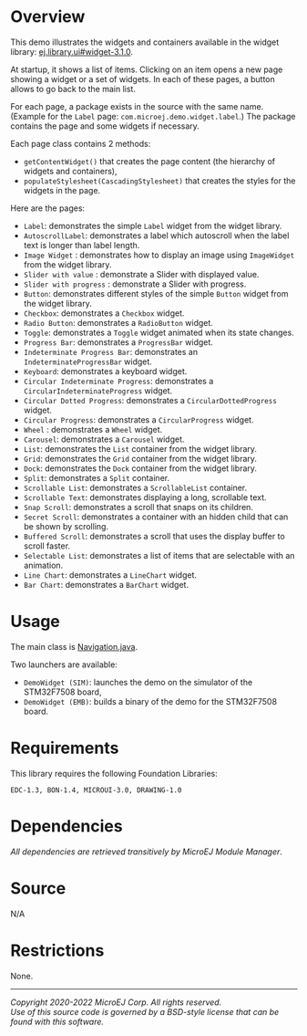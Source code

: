 # Overview

This demo illustrates the widgets and containers available in the widget library: [ej.library.ui#widget-3.1.0](https://repository.microej.com/modules/ej/library/ui/widget/3.1.0/).

At startup, it shows a list of items.
Clicking on an item opens a new page showing a widget or a set of widgets.
In each of these pages, a button allows to go back to the main list.

For each page, a package exists in the source with the same name.
(Example for the `Label` page: `com.microej.demo.widget.label`.)
The package contains the page and some widgets if necessary.

Each page class contains 2 methods:

- `getContentWidget()` that creates the page content (the hierarchy of widgets and containers),
- `populateStylesheet(CascadingStylesheet)` that creates the styles for the widgets in the page.

Here are the pages:

- `Label`: demonstrates the simple `Label` widget from the widget library.
- `AutoscrollLabel`: demonstrates a label which autoscroll when the label text is longer than label length.
- `Image Widget` : demonstrates how to display an image using `ImageWidget` from the widget library.
- `Slider with value` : demonstrate a Slider with displayed value.
- `Slider with progress` : demonstrate a Slider with progress.
- `Button`: demonstrates different styles of the simple `Button` widget from the widget library.
- `Checkbox`: demonstrates a `Checkbox` widget.
- `Radio Button`: demonstrates a `RadioButton` widget.
- `Toggle`: demonstrates a `Toggle` widget animated when its state changes.
- `Progress Bar`: demonstrates a `ProgressBar` widget.
- `Indeterminate Progress Bar`: demonstrates an `IndeterminateProgressBar` widget.
- `Keyboard`: demonstrates a keyboard widget.
- `Circular Indeterminate Progress`: demonstrates a `CircularIndeterminateProgress` widget.
- `Circular Dotted Progress`: demonstrates a `CircularDottedProgress` widget.
- `Circular Progress`: demonstrates a `CircularProgress` widget.
- `Wheel` : demonstrates a `Wheel` widget.
- `Carousel`: demonstrates a `Carousel` widget.
- `List`: demonstrates the `List` container from the widget library.
- `Grid`: demonstrates the `Grid` container from the widget library.
- `Dock`: demonstrates the `Dock` container from the widget library.
- `Split`: demonstrates a `Split` container.
- `Scrollable List`: demonstrates a `ScrollableList` container.
- `Scrollable Text`: demonstrates displaying a long, scrollable text.
- `Snap Scroll`: demonstrates a scroll that snaps on its children.
- `Secret Scroll`: demonstrates a container with an hidden child that can be shown by scrolling.
- `Buffered Scroll`: demonstrates a scroll that uses the display buffer to scroll faster.
- `Selectable List`: demonstrates a list of items that are selectable with an animation.
- `Line Chart`: demonstrates a `LineChart` widget.
- `Bar Chart`: demonstrates a `BarChart` widget.


# Usage

The main class is [Navigation.java](src/main/java/com/microej/demo/widget/common/Navigation.java).

Two launchers are available:

- `DemoWidget (SIM)`: launches the demo on the simulator of the STM32F7508 board,
- `DemoWidget (EMB)`: builds a binary of the demo for the STM32F7508 board.

# Requirements

This library requires the following Foundation Libraries:

    EDC-1.3, BON-1.4, MICROUI-3.0, DRAWING-1.0

# Dependencies

_All dependencies are retrieved transitively by MicroEJ Module Manager_.


# Source

N/A

# Restrictions

None.

---  
_Copyright 2020-2022 MicroEJ Corp. All rights reserved._  
_Use of this source code is governed by a BSD-style license that can be found with this software._  
